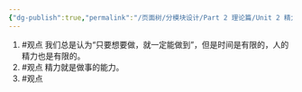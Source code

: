 ```yaml
---
{"dg-publish":true,"permalink":"/页面树/分模块设计/Part 2 理论篇/Unit 2 精力管理的基础理论/","dgPassFrontmatter":true,"noteIcon":"","created":"","updated":""}
---
```


1. #观点 我们总是认为“只要想要做，就一定能做到”，但是时间是有限的，人的精力也是有限的。
2. #观点 精力就是做事的能力。
3. #观点 